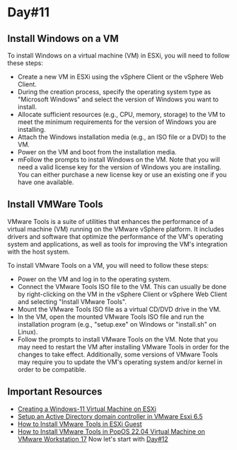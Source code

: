 # Day#11

## Install Windows on a VM
To install Windows on a virtual machine (VM) in ESXi, you will need to follow these steps:

+ Create a new VM in ESXi using the vSphere Client or the vSphere Web Client.
+ During the creation process, specify the operating system type as "Microsoft Windows" and select the version of Windows you want to install.
+ Allocate sufficient resources (e.g., CPU, memory, storage) to the VM to meet the minimum requirements for the version of Windows you are installing.
+ Attach the Windows installation media (e.g., an ISO file or a DVD) to the VM.
+ Power on the VM and boot from the installation media.
+ mFollow the prompts to install Windows on the VM.
Note that you will need a valid license key for the version of Windows you are installing. You can either purchase a new license key or use an existing one if you have one available.

## Install VMWare Tools

VMware Tools is a suite of utilities that enhances the performance of a virtual machine (VM) running on the VMware vSphere platform. It includes drivers and software that optimize the performance of the VM's operating system and applications, as well as tools for improving the VM's integration with the host system.

To install VMware Tools on a VM, you will need to follow these steps:

+ Power on the VM and log in to the operating system.
+ Connect the VMware Tools ISO file to the VM. This can usually be done by right-clicking on the VM in the vSphere Client or vSphere Web Client and selecting "Install VMware Tools".
+ Mount the VMware Tools ISO file as a virtual CD/DVD drive in the VM.
+ In the VM, open the mounted VMware Tools ISO file and run the installation program (e.g., "setup.exe" on Windows or "install.sh" on Linux).
+ Follow the prompts to install VMware Tools on the VM.
Note that you may need to restart the VM after installing VMware Tools in order for the changes to take effect. Additionally, some versions of VMware Tools may require you to update the VM's operating system and/or kernel in order to be compatible.

## Important Resources
+ [Creating a Windows-11 Virtual Machine on ESXi](https://www.youtube.com/watch?v=jpVZtPfzu5c)
+ [Setup an Active Directory domain controller in VMware Esxi 6.5](https://www.youtube.com/watch?v=jeKrAx61Oss)
+ [How to Install VMware Tools in ESXi Guest](https://www.youtube.com/watch?v=njK5Em1H5Po)
+ [How to Install VMware Tools in PopOS 22.04 Virtual Machine on VMware Workstation 17](https://www.youtube.com/watch?v=-lkWS0LpeNE)
Now let's start with [Day#12](Day%4012.md)
